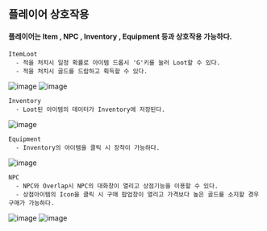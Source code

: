 ## 플레이어 상호작용

#### 플레이어는 Item , NPC , Inventory , Equipment 등과 상호작용 가능하다.
```
ItemLoot
  - 적을 처치시 일정 확률로 아이템 드롭시 'G'키를 눌러 Loot할 수 있다.
  - 적을 처치시 골드를 드랍하고 획득할 수 있다.
```
![image](https://github.com/user-attachments/assets/3425ef0c-bc11-4395-80f1-f2b6b9ebdb61)
![image](https://github.com/user-attachments/assets/341edc28-ce25-4998-88b7-5545a08f5244)

```
Inventory
  - Loot된 아이템의 데이터가 Inventory에 저장된다.
```
![image](https://github.com/user-attachments/assets/32f90f1b-50a9-4ca2-98af-2f02dac66be2)

```
Equipment
  - Inventory의 아이템을 클릭 시 장착이 가능하다. 
```
![image](https://github.com/user-attachments/assets/d78190ed-0a2d-4d6b-b0dc-cc20dc2fe53a)

```
NPC
  - NPC와 Overlap시 NPC의 대화창이 열리고 상점기능을 이용할 수 있다.
  - 상점아이템의 Icon을 클릭 시 구매 팝업창이 열리고 가격보다 높은 골드를 소지할 경우 구매가 가능하다.
```
![image](https://github.com/user-attachments/assets/577ca359-5784-47af-8827-b45d310c85b7)
![image](https://github.com/user-attachments/assets/e91b90ea-4f06-459e-aeaa-642c6e43c8c3)


